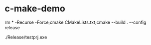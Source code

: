 # c-make-demo


rm * -Recurse -Force;cmake CMakeLists.txt;cmake --build . --config release


./Release/testprj.exe